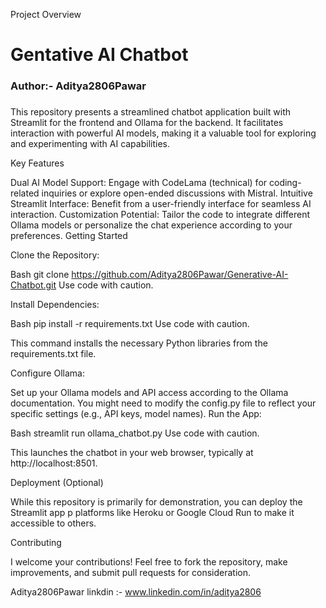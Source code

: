 Project Overview

# Gentative AI Chatbot

### Author:- Aditya2806Pawar

### 
 This repository presents a streamlined chatbot application built with Streamlit for the frontend and Ollama for the backend. It facilitates interaction with powerful AI models, making it a valuable tool for exploring and experimenting with AI capabilities.

 Key Features

Dual AI Model Support: Engage with CodeLama (technical) for coding-related inquiries or explore open-ended discussions with Mistral.
Intuitive Streamlit Interface: Benefit from a user-friendly interface for seamless AI interaction.
Customization Potential: Tailor the code to integrate different Ollama models or personalize the chat experience according to your preferences.
 Getting Started

 Clone the Repository:

Bash
git clone https://github.com/Aditya2806Pawar/Generative-AI-Chatbot.git
Use code with caution.

 Install Dependencies:

Bash
pip install -r requirements.txt
Use code with caution.

 This command installs the necessary Python libraries from the requirements.txt file.

 Configure Ollama:

Set up your Ollama models and API access according to the Ollama documentation. You might need to modify the config.py file to reflect your specific settings (e.g., API keys, model names).
 Run the App:

Bash
streamlit run ollama_chatbot.py
Use code with caution.

 This launches the chatbot in your web browser, typically at http://localhost:8501.

 Deployment (Optional)

 While this repository is primarily for demonstration, you can deploy the Streamlit app p platforms like Heroku or Google Cloud Run to make it accessible to others.

 Contributing

 I welcome your contributions! Feel free to fork the repository, make improvements, and submit pull requests for consideration.
 
 Aditya2806Pawar
 linkdin :- www.linkedin.com/in/aditya2806

